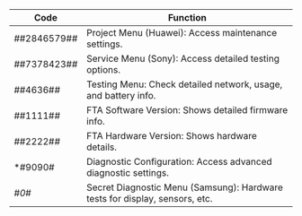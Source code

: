 Code	| Function
---|---
*#*#2846579#*#*	| Project Menu (Huawei): Access maintenance settings.
*#*#7378423#*#*	| Service Menu (Sony): Access detailed testing options.
*#*#4636#*#*	| Testing Menu: Check detailed network, usage, and battery info.
*#*#1111#*#*	| FTA Software Version: Shows detailed firmware info.
*#*#2222#*#*	| FTA Hardware Version: Shows hardware details.
*#9090#	| Diagnostic Configuration: Access advanced diagnostic settings.
*#0*#	| Secret Diagnostic Menu (Samsung): Hardware tests for display, sensors, etc.
